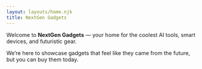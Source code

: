 ```yaml
---
layout: layouts/home.njk
title: NextGen Gadgets
---
```


Welcome to **NextGen Gadgets** — your home for the coolest AI tools, smart devices, and futuristic gear.

We’re here to showcase gadgets that feel like they came from the future, but you can buy them today.
